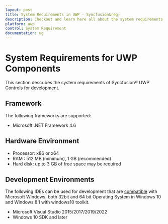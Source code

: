```yaml
---
layout: post
title: System Requirements in UWP - Syncfusion&reg;
description: Checkout and learn here all about the system requirements needed to use the Syncfusion&reg; UWP Components.
platform: uwp
control: System Requirement
documentation: ug
---
```


# System Requirements for UWP Components

This section describes the system requirements of Syncfusion&reg; UWP Controls for development.

## Framework

The following frameworks are supported:

* Microsoft .NET Framework 4.6

## Hardware Environment

* Processor: x86 or x64
* RAM : 512 MB (minimum), 1 GB (recommended)
* Hard disk: up to 3 GB of free space may be required

## Development Environments

The following IDEs can be used for development that are [compatible](https://www.visualstudio.com/en-us/products/visual-studio-2015-compatibility-vs.aspx) with Microsoft Windows, both 32bit and 64 bit Operating System in Windows 10 and Windows 8.1 with windows10 toolkit.

* Microsoft Visual Studio 2015/2017/2019/2022
* Windows 10 SDK and later